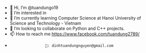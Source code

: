 - 👋 Hi, I’m @tuandungo19
- 👀 I’m interested in 
- 🌱 I’m currently learning Computer Science at Hanoi University of Science and Technology - Vietnam
- 💞️ I’m looking to collaborate on Python and C++ projects.
- 📫 How to reach me https://www.facebook.com/tuandung2789/
-                     💌: dinhtuandungnguyen@gmail.com

<!---
tuandungo19/tuandungo19 is a ✨ special ✨ repository because its `README.md` (this file) appears on your GitHub profile.
You can click the Preview link to take a look at your changes.
--->
